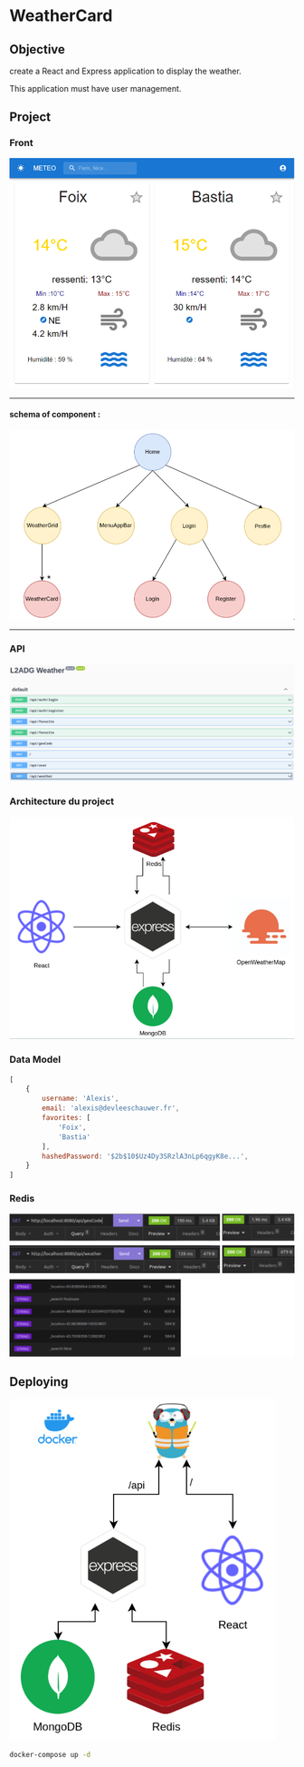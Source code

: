 # WeatherCard

## Objective

create a React and Express application to display the weather.

This application must have user management.

## Project

### Front

![demo](docs/front-screen.png)

-----
#### schema of component :

![schema of components](docs/schema-react.png)

-----

### API
![swagger](docs/swagger-api.png)

### Architecture du project

![](docs/project-architecture.png)

### Data Model

```js
[
    {
        username: 'Alexis',
        email: 'alexis@devleeschauwer.fr',
        favorites: [
            'Foix',
            'Bastia'
        ],
        hashedPassword: '$2b$10$Uz4Dy3SRzlA3nLp6qgyK8e...',
    }
]
```

### Redis

![redis-bench](docs/redis-bench.png)

## Deploying

![docker-architecture](docs/docker-architecture.png)

```bash
docker-compose up -d
```



